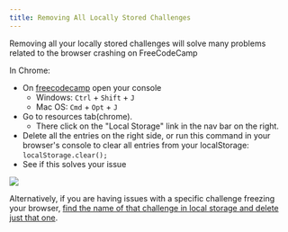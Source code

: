 ```yaml
---
title: Removing All Locally Stored Challenges
---
```

Removing all your locally stored challenges will solve many problems related to the browser crashing on FreeCodeCamp

In Chrome:

*   On <a href='https://freecodecamp.com' target='_blank' rel='nofollow'>freecodecamp</a> open your console
    *   Windows: `Ctrl` + `Shift` + `J`
    *   Mac OS: `Cmd` + `Opt` + `J`
*   Go to resources tab(chrome).
    *   There click on the "Local Storage" link in the nav bar on the right.
*   Delete all the entries on the right side, or run this command in your browser's console to clear all entries from your localStorage: `localStorage.clear();`
*   See if this solves your issue

![](//discourse-user-assets.s3.amazonaws.com/original/2X/9/9ea6a9cf48282cbf2aa766a6aa5ce59218c80528.png)

Alternatively, if you are having issues with a specific challenge freezing your browser, <a href='http://forum.freecodecamp.com/t/clear-specific-values-from-your-browser-local-storage/19128' target='_blank' rel='nofollow'>find the name of that challenge in local storage and delete just that one</a>.